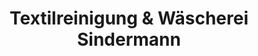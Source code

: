 ---
title: "Textilreinigung & Wäscherei Sindermann"
url: /wolfratshausen/textilreinigung-und-waescherei-sindermann/
shop: Wäscherei
---